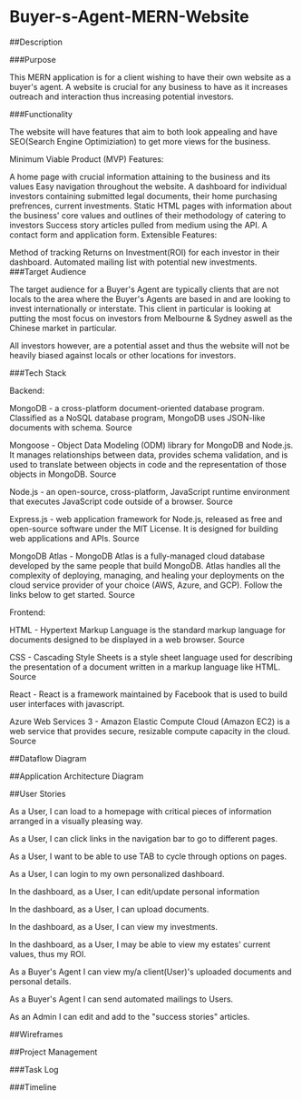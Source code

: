 # Buyer-s-Agent-MERN-Website

##Description

###Purpose

This MERN application is for a client wishing to have their own website as a buyer's agent. A website is crucial for any business to have as it increases outreach and interaction thus increasing potential investors.

###Functionality

The website will have features that aim to both look appealing and have SEO(Search Engine Optimiziation) to get more views for the business.

Minimum Viable Product (MVP) Features:

A home page with crucial information attaining to the business and its values
Easy navigation throughout the website.
A dashboard for individual investors containing submitted legal documents, their home purchasing prefrences, current investments.
Static HTML pages with information about the business' core values and outlines of their methodology of catering to investors
Success story articles pulled from medium using the API.
A contact form and application form.
Extensible Features:

Method of tracking Returns on Investment(ROI) for each investor in their dashboard.
Automated mailing list with potential new investments.
###Target Audience

The target audience for a Buyer's Agent are typically clients that are not locals to the area where the Buyer's Agents are based in and are looking to invest internationally or interstate. This client in particular is looking at putting the most focus on investors from Melbourne & Sydney aswell as the Chinese market in particular.

All investors however, are a potential asset and thus the website will not be heavily biased against locals or other locations for investors.

###Tech Stack

Backend:

MongoDB - a cross-platform document-oriented database program. Classified as a NoSQL database program, MongoDB uses JSON-like documents with schema. Source

Mongoose - Object Data Modeling (ODM) library for MongoDB and Node.js. It manages relationships between data, provides schema validation, and is used to translate between objects in code and the representation of those objects in MongoDB. Source

Node.js - an open-source, cross-platform, JavaScript runtime environment that executes JavaScript code outside of a browser. Source

Express.js - web application framework for Node.js, released as free and open-source software under the MIT License. It is designed for building web applications and APIs. Source

MongoDB Atlas - MongoDB Atlas is a fully-managed cloud database developed by the same people that build MongoDB. Atlas handles all the complexity of deploying, managing, and healing your deployments on the cloud service provider of your choice (AWS, Azure, and GCP). Follow the links below to get started. Source

Frontend:

HTML - Hypertext Markup Language is the standard markup language for documents designed to be displayed in a web browser. Source

CSS - Cascading Style Sheets is a style sheet language used for describing the presentation of a document written in a markup language like HTML. Source

React - React is a framework maintained by Facebook that is used to build user interfaces with javascript.

Azure Web Services 3 - Amazon Elastic Compute Cloud (Amazon EC2) is a web service that provides secure, resizable compute capacity in the cloud. Source

##Dataflow Diagram

##Application Architecture Diagram

##User Stories

As a User, I can load to a homepage with critical pieces of information arranged in a visually pleasing way.

As a User, I can click links in the navigation bar to go to different pages.

As a User, I want to be able to use TAB to cycle through options on pages.

As a User, I can login to my own personalized dashboard.

In the dashboard, as a User, I can edit/update personal information

In the dashboard, as a User, I can upload documents.

In the dashboard, as a User, I can view my investments.

In the dashboard, as a User, I may be able to view my estates' current values, thus my ROI.

As a Buyer's Agent I can view my/a client(User)'s uploaded documents and personal details.

As a Buyer's Agent I can send automated mailings to Users.

As an Admin I can edit and add to the "success stories" articles.

##Wireframes

##Project Management

###Task Log

###Timeline

